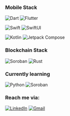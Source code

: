 <!-- ## Hi there 👋


**codeZe-us/codeZe-us** is a ✨ _special_ ✨ repository because its `README.md` (this file) appears on your GitHub profile.

Here are some ideas to get you started:

- 🔭 I’m currently working on ...
- 🌱 I’m currently learning ...
- 👯 I’m looking to collaborate on ...
- 🤔 I’m looking for help with ...
- 💬 Ask me about ...
- 📫 How to reach me: ...
- 😄 Pronouns: ...
- ⚡ Fun fact: ...
-->

### Mobile Stack 
![Dart](https://img.shields.io/badge/Dart-%230175C2.svg?style=for-the-badge&logo=dart&logoColor=white)
![Flutter](https://img.shields.io/badge/Flutter-%2302569B.svg?style=for-the-badge&logo=flutter&logoColor=white)

![Swift](https://img.shields.io/badge/Swift-%23FA7343.svg?style=for-the-badge&logo=swift&logoColor=white)
![SwiftUI](https://img.shields.io/badge/SwiftUI-%23000000.svg?style=for-the-badge&logo=swift&logoColor=white)

![Kotlin](https://img.shields.io/badge/Kotlin-%237F52FF.svg?style=for-the-badge&logo=kotlin&logoColor=white)
![Jetpack Compose](https://img.shields.io/badge/Jetpack%20Compose-%234285F4.svg?style=for-the-badge&logo=jetpackcompose&logoColor=white)

### Blockchain Stack 
![Soroban](https://img.shields.io/badge/Soroban-%234A90E2.svg?style=for-the-badge&logo=stellar&logoColor=white)
![Rust](https://img.shields.io/badge/Rust-%23CE422B.svg?style=for-the-badge&logo=rust&logoColor=white)



### Currently learning
![Python](https://img.shields.io/badge/Python-3670A0?style=for-the-badge&logo=python&logoColor=ffdd54)
![Soroban](https://img.shields.io/badge/Soroban-%234A90E2.svg?style=for-the-badge&logo=stellar&logoColor=white)

### Reach me via:
[![LinkedIn](https://img.shields.io/badge/LinkedIn-%230077B5.svg?style=for-the-badge&logo=linkedin&logoColor=white)](https://www.linkedin.com/in/lewechi-godsfavour-08b5211ab/)
[![Gmail](https://img.shields.io/badge/Gmail-%23D14836.svg?style=for-the-badge&logo=gmail&logoColor=white)](mailto:lewechigodsfavour@gmail.com)

